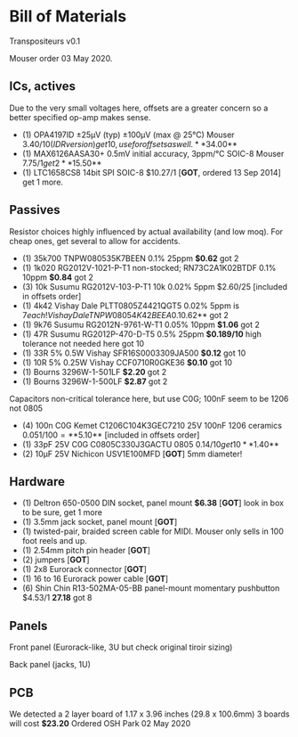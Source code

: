# Bill of Materials

Transpositeurs v0.1

Mouser order 03 May 2020.

## ICs, actives

Due to the very small voltages here, offsets are a greater concern so a better specified op-amp makes sense.

- (1) OPA4197ID  ±25μV (typ) ±100μV (max @ 25°C)  Mouser $3.40/10 (IDR version) get 10, use for offsets as well. **$34.00**
- (1) MAX6126AASA30+  0.5mV initial accuracy, 3ppm/°C SOIC-8 Mouser $7.75/1 get 2 **$15.50**
- (1) LTC1658CS8 14bit SPI SOIC-8 $10.27/1 [**GOT**, ordered 13 Sep 2014] get 1 more.

## Passives

Resistor choices highly influenced by actual availability (and low moq). For cheap ones, get several to allow for accidents.

- (1) 35k700 TNPW080535K7BEEN 0.1% 25ppm **$0.62** got 2
- (1) 1k020 RG2012V-1021-P-T1 non-stocked; RN73C2A1K02BTDF 0.1% 10ppm **$0.84** got 2
- (3) 10k Susumu RG2012V-103-P-T1 10k 0.02% 5ppm $2.60/25 [included in offsets order]
- (1) 4k42 Vishay Dale PLTT0805Z4421QGT5 0.02% 5ppm is $7 each! Vishay Dale TNPW08054K42BEEA 0.1% 25ppm **$0.62** got 2
- (1) 9k76 Susumu RG2012N-9761-W-T1 0.05% 10ppm **$1.06** got 2
- (1) 47R Susumu RG2012P-470-D-T5 0.5% 25ppm **$0.189/10** high tolerance not needed here got 10
- (1) 33R 5% 0.5W Vishay SFR16S0003309JA500 **$0.12** got 10
- (1) 10R 5% 0.25W Vishay CCF0710R0GKE36 **$0.10** got 10
- (1) Bourns 3296W-1-501LF **$2.20** got 2
- (1) Bourns 3296W-1-500LF  **$2.87** got 2

Capacitors non-critical tolerance here, but use C0G; 100nF seem to be 1206 not 0805

- (4) 100n C0G Kemet C1206C104K3GEC7210 25V 100nF 1206 ceramics $0.051/100 = **$5.10** [included in offsets order]
- (1) 33pF 25V C0G C0805C330J3GACTU 0805 $0.14/10 get 10 **$1.40**
- (2) 10μF 25V Nichicon USV1E100MFD  [**GOT**] 5mm diameter!

## Hardware

- (1) Deltron 650-0500 DIN socket, panel mount **$6.38** [**GOT**] look in box to be sure, get 1 more
- (1) 3.5mm jack socket, panel mount [**GOT**]
- (1) twisted-pair, braided screen cable for MIDI. Mouser only sells in 100 foot reels and up.
- (1) 2.54mm pitch pin header [**GOT**]
- (2) jumpers [**GOT**]
- (1) 2x8 Eurorack connector [**GOT**]
- (1) 16 to 16 Eurorack power cable [**GOT**]
- (6) Shin Chin R13-502MA-05-BB panel-mount momentary pushbutton $4.53/1 **27.18** got 8

## Panels

Front panel (Eurorack-like, 3U but check original tiroir sizing)

Back panel (jacks, 1U)

## PCB

We detected a 2 layer board of 1.17 x 3.96 inches (29.8 x 100.6mm)
3 boards will cost **$23.20**
Ordered OSH Park 02 May 2020